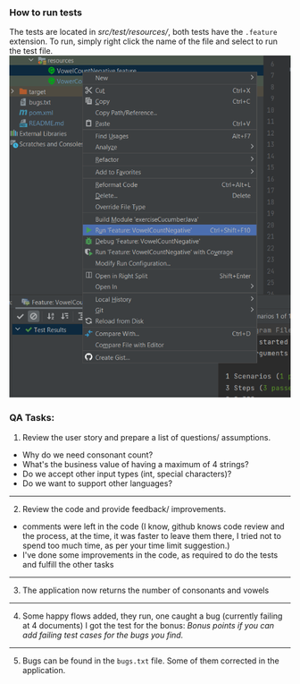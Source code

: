 ### How to run tests
The tests are located in _src/test/resources/_, both tests have the `.feature` extension.
To run, simply right click the name of the file and select to run the test file. ![img.png](img.png)

### QA Tasks:
1. Review the user story and prepare a list of questions/ assumptions.
- Why do we need consonant count?
- What's the business value of having a maximum of 4 strings?
- Do we accept other input types (int, special characters)?
- Do we want to support other languages?
---
2. Review the code and provide feedback/ improvements.
- comments were left in the code (I know, github knows code review and the process, at the time, it was faster to leave them there, I tried not to spend too much time, as per your time limit suggestion.)
- I've done some improvements in the code, as required to do the tests and fulfill the other tasks
---
3. The application now returns the number of consonants and vowels
---
4. Some happy flows added, they run, one caught a bug (currently failing at 4 documents)
I got the test for the bonus: _Bonus points if you can add failing test cases for the bugs you find._
---
5. Bugs can be found in the `bugs.txt` file. Some of them corrected in the application.
